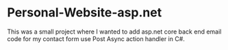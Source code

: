 ﻿# Personal-Website-asp.net
This was a small project where I wanted to add asp.net core back end email code for my contact form use Post Async action handler in C#. 
